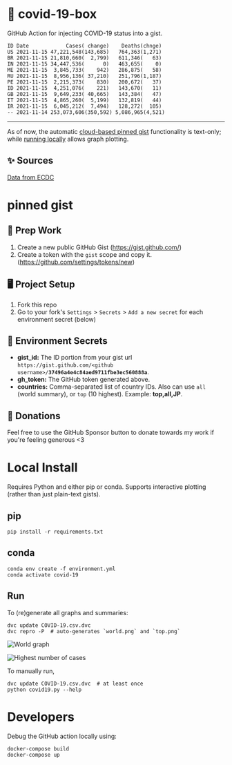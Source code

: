 # 🏥 covid-19-box

GitHub Action for injecting COVID-19 status into a gist.

```
ID Date            Cases( change)    Deaths(chnge)
US 2021-11-15 47,221,548(143,685)   764,363(1,271)
BR 2021-11-15 21,810,660(  2,799)   611,346(   63)
IN 2021-11-15 34,447,536(      0)   463,655(    0)
ME 2021-11-15  3,845,733(    942)   286,875(   58)
RU 2021-11-15  8,956,136( 37,210)   251,796(1,187)
PE 2021-11-15  2,215,373(    830)   200,672(   37)
ID 2021-11-15  4,251,076(    221)   143,670(   11)
GB 2021-11-15  9,649,233( 40,665)   143,384(   47)
IT 2021-11-15  4,865,260(  5,199)   132,819(   44)
IR 2021-11-15  6,045,212(  7,494)   128,272(  105)
-- 2021-11-14 253,073,606(350,592) 5,086,965(4,521)
```

---

As of now, the automatic [cloud-based pinned gist](#pinned-gist) functionality is text-only;
while [running locally](#local-install) allows graph plotting.

## ✨ Sources

[Data from ECDC](https://www.ecdc.europa.eu/en/publications-data/download-todays-data-geographic-distribution-covid-19-cases-worldwide)

# pinned gist

## 🎒 Prep Work
1. Create a new public GitHub Gist (https://gist.github.com/)
1. Create a token with the `gist` scope and copy it. (https://github.com/settings/tokens/new)

## 🖥 Project Setup
1. Fork this repo
1. Go to your fork's `Settings` > `Secrets` > `Add a new secret` for each environment secret (below)

## 🤫 Environment Secrets
- **gist_id:** The ID portion from your gist url `https://gist.github.com/<github username>/`**`37496a4e4c84aed9711fbe3ec560888a`**.
- **gh_token:** The GitHub token generated above.
- **countries:** Comma-separated list of country IDs. Also can use `all` (world summary), or `top` (10 highest). Example: **top,all,JP**.

## 💸 Donations

Feel free to use the GitHub Sponsor button to donate towards my work if you're feeling generous <3

# Local Install

Requires Python and either pip or conda. Supports interactive plotting (rather than just plain-text gists).

## pip

```
pip install -r requirements.txt
```

## conda

```
conda env create -f environment.yml
conda activate covid-19
```

## Run

To (re)generate all graphs and summaries:

```
dvc update COVID-19.csv.dvc
dvc repro -P  # auto-generates `world.png` and `top.png`
```

![World graph](world.png)

![Highest number of cases](top.png)

To manually run,

```
dvc update COVID-19.csv.dvc  # at least once
python covid19.py --help
```

# Developers

Debug the GitHub action locally using:

```
docker-compose build
docker-compose up
```
